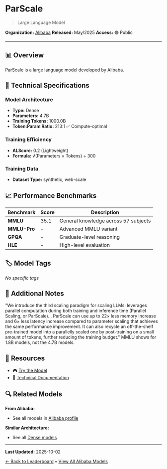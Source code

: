 # ParScale

> Large Language Model

**Organization:** [Alibaba](../../labs/alibaba.md)
**Released:** May/2025
**Access:** 🟢 Public

---

## 📊 Overview

ParScale is a large language model developed by Alibaba.

## 🔧 Technical Specifications

### Model Architecture
- **Type:** Dense
- **Parameters:** 4.7B
- **Training Tokens:** 1000.0B
- **Token:Param Ratio:** 213:1 ✅ Compute-optimal

### Training Efficiency
- **ALScore:** 0.2 (Lightweight)
- **Formula:** √(Parameters × Tokens) ÷ 300

### Training Data
- **Dataset Type:** synthetic, web-scale

## 📈 Performance Benchmarks

| Benchmark | Score | Description |
|-----------|-------|-------------|
| **MMLU** | 35.1 | General knowledge across 57 subjects |
| **MMLU-Pro** | - | Advanced MMLU variant |
| **GPQA** | - | Graduate-level reasoning |
| **HLE** | - | High-level evaluation |

## 🏷️ Model Tags

_No specific tags_

## 📝 Additional Notes

"We introduce the third scaling paradigm for scaling LLMs: leverages parallel computation during both training and inference time (Parallel Scaling, or ParScale)... ParScale can use up to 22× less memory increase and 6× less latency increase compared to parameter scaling that achieves the same performance improvement. It can also recycle an off-the-shelf pre-trained model into a parallelly scaled one by post-training on a small amount of tokens, further reducing the training budget." MMLU shows for 1.8B models, not the 4.7B models.

## 🔗 Resources

- 🎮 [Try the Model](https://huggingface.co/ParScale/ParScale-4.7B-P8-Python)
- 📄 [Technical Documentation](https://arxiv.org/abs/2505.10475)

## 🔍 Related Models

**From Alibaba:**
- See all models in [Alibaba profile](../../labs/alibaba.md)

**Similar Architecture:**
- See all [Dense models](../../architectures/dense.md)

---

**Last Updated:** 2025-10-02

[← Back to Leaderboard](../../README.md) • [View All Alibaba Models](../../labs/alibaba.md)

